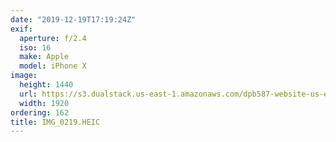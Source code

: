 ```yaml
---
date: "2019-12-19T17:19:24Z"
exif:
  aperture: f/2.4
  iso: 16
  make: Apple
  model: iPhone X
image:
  height: 1440
  url: https://s3.dualstack.us-east-1.amazonaws.com/dpb587-website-us-east-1/asset/gallery/2019-south-america/0d48f500-0a2d-1bf4-3747-45705db24723~1920.jpg
  width: 1920
ordering: 162
title: IMG_0219.HEIC
---
```

